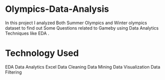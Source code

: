 # Olympics-Data-Analysis
In this project I analyzed Both Summer Olympics and Winter olympics dataset to find out Some Questions related to Gameby using Data Analytics Techniques like EDA .

# Technology Used
EDA
Data Analytics
Excel
Data Cleaning
Data Mining
Data Visualization
Data Filtering
